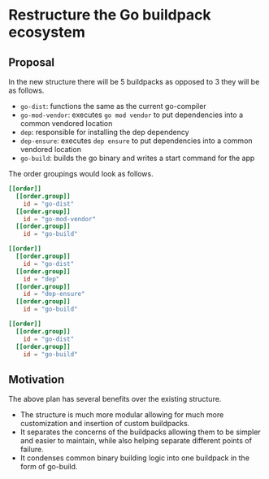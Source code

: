 # Restructure the Go buildpack ecosystem

## Proposal

In the new structure there will be 5 buildpacks as opposed to 3 they will be as follows.

* `go-dist`: functions the same as the current go-compiler
* `go-mod-vendor`: executes `go mod vendor` to put dependencies into a common vendored location
* `dep`: responsible for installing the dep dependency
* `dep-ensure`: executes `dep ensure` to put dependencies into a common vendored location
* `go-build`: builds the go binary and writes a start command for the app

The order groupings would look as follows.
```toml
[[order]]
  [[order.group]]
    id = "go-dist"
  [[order.group]]
    id = "go-mod-vendor"
  [[order.group]]
    id = "go-build"

[[order]]
  [[order.group]]
    id = "go-dist"
  [[order.group]]
    id = "dep"
  [[order.group]]
    id = "dep-ensure"
  [[order.group]]
    id = "go-build"

[[order]]
  [[order.group]]
    id = "go-dist"
  [[order.group]]
    id = "go-build"
```
## Motivation

The above plan has several benefits over the existing structure.

- The structure is much more modular allowing for much more customization and insertion of custom buildpacks.
- It separates the concerns of the buildpacks allowing them to be simpler and easier to maintain, while also helping separate different points of failure.
- It condenses common binary building logic into one buildpack in the form of go-build.
